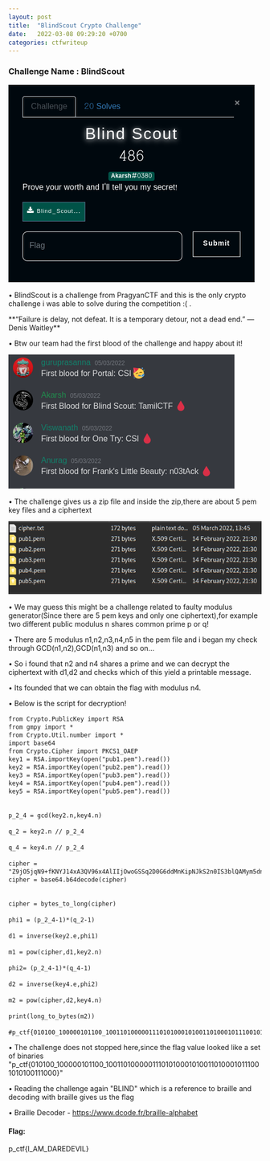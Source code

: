 ```yaml
---
layout: post
title:  "BlindScout Crypto Challenge"
date:   2022-03-08 09:29:20 +0700
categories: ctfwriteup
---
```


### Challenge Name : BlindScout

<img src="https://raw.githubusercontent.com/kabilan1290/WebCTF/master/pragyan/Screenshot_2022-03-09_03-08-05.png">
<p>• BlindScout is a challenge from PragyanCTF and this is the only crypto challenge i was able to solve during the competition :( .</p>

<p>**“Failure is delay, not defeat. It is a temporary detour, not a dead end.” ― Denis Waitley**</p>

<p>• Btw our team had the first blood of the challenge and happy about it!</p>

<img src="https://raw.githubusercontent.com/kabilan1290/WebCTF/master/pragyan/Screenshot_2022-03-09_03-16-39.png">

<p>• The challenge gives us a zip file and inside the zip,there are about 5 pem key files and a ciphertext</p>

<img src="https://raw.githubusercontent.com/kabilan1290/WebCTF/master/pragyan/Screenshot_2022-03-09_03-08-48.png">

<p>• We may guess this might be a challenge related to faulty modulus generator(Since there are 5 pem keys and only one ciphertext),for example two different public modulus n shares common prime p or q!</p> 

<p>• There are 5 modulus n1,n2,n3,n4,n5 in the pem file and i began my check through GCD(n1,n2),GCD(n1,n3) and so on...</p>

<p>• So i found that n2 and n4 shares a prime and we can decrypt the ciphertext with d1,d2 and checks which of this yield a printable message.</p>

<p>• Its founded that we can obtain the flag with modulus n4.</p>

<p>• Below is the script for decryption! </p>

```
from Crypto.PublicKey import RSA
from gmpy import *
from Crypto.Util.number import *
import base64
from Crypto.Cipher import PKCS1_OAEP
key1 = RSA.importKey(open("pub1.pem").read())
key2 = RSA.importKey(open("pub2.pem").read())
key3 = RSA.importKey(open("pub3.pem").read())
key4 = RSA.importKey(open("pub4.pem").read())
key5 = RSA.importKey(open("pub5.pem").read())


p_2_4 = gcd(key2.n,key4.n)

q_2 = key2.n // p_2_4

q_4 = key4.n // p_2_4

cipher = "Z9jO5jqN9+fKNYJ14xA3QV96x4AlIIjOwoGSSq2D0G6ddMnKipNJkS2n0IS3blQAMym5dnzKC5MIetKikgozmzruuKDn2Xbkdv529Na2MXizJEMTxP/ioYzUFl2rJfg7xvyrNxEyPRWoJievmjpnum2pkrWAknAb+6Hj0Qv5yIo="
cipher = base64.b64decode(cipher)


cipher = bytes_to_long(cipher)

phi1 = (p_2_4-1)*(q_2-1)

d1 = inverse(key2.e,phi1)

m1 = pow(cipher,d1,key2.n)

phi2= (p_2_4-1)*(q_4-1)

d2 = inverse(key4.e,phi2)

m2 = pow(cipher,d2,key4.n)

print(long_to_bytes(m2))

#p_ctf{010100_100000101100_100110100000111010100010100110100010111001010100111000}
```

<p>• The challenge does not stopped here,since the flag value looked like a set of binaries "p_ctf{010100_100000101100_100110100000111010100010100110100010111001010100111000}" </p>

<p>• Reading the challenge again "BLIND" which is a reference to braille and decoding with braille gives us the flag</p>

<p>• Braille Decoder - <a href="https://www.dcode.fr/braille-alphabet">https://www.dcode.fr/braille-alphabet</a></p>

#### Flag:

p_ctf{I_AM_DAREDEVIL}